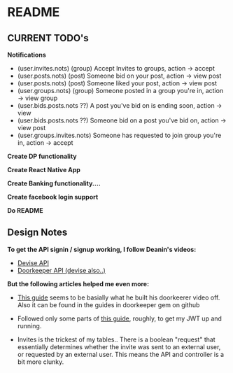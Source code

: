 # README

## CURRENT TODO's

**Notifications**

- (user.invites.nots) (group) Accept Invites to groups, action -> accept
- (user.posts.nots) (post) Someone bid on your post, action -> view post
- (user.posts.nots) (post) Someone liked your post, action -> view post
- (user.groups.nots) (group) Someone posted in a group you're in, action -> view group
- (user.bids.posts.nots ??) A post you've bid on is ending soon, action -> view
- (user.bids.posts.nots ??) Someone bid on a post you've bid on, action -> view post
- (user.groups.invites.nots) Someone has requested to join group you're in, action -> accept

**Create DP functionality**

**Create React Native App**

**Create Banking functionality....**

**Create facebook login support**

**Do README**

## Design Notes

**To get the API signin / signup working, I follow Deanin's videos:**

- [Devise API](https://www.youtube.com/watch?v=PqizV5l1yFE&ab_channel=Deanin)
- [Doorkeeper API (devise also..)](https://www.youtube.com/watch?v=Kwm4Edvlqhw&ab_channel=Deanin)

**But the following articles helped me even more:**

- [This guide](https://rubyyagi.com/rails-api-authentication-devise-doorkeeper/) seems to be basially what he built his doorkeerer video off. Also it can be found in the guides in doorkeeper gem on github
- Followed only some parts of [this guide](https://www.bluebash.co/blog/rails-6-7-api-authentication-with-jwt/), roughly, to get my JWT up and running.

- Invites is the trickest of my tables.. There is a boolean "request" that essentially determines whether the invite was sent to an external user, or requested by an external user. This means the API and controller is a bit more clunky.
